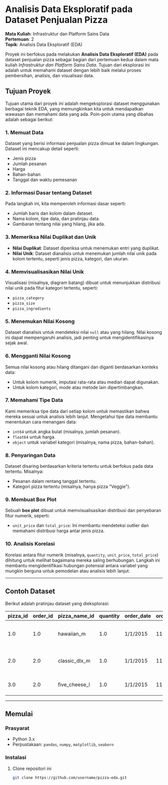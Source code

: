 # Analisis Data Eksploratif pada Dataset Penjualan Pizza

**Mata Kuliah**: Infrastruktur dan Platform Sains Data  
**Pertemuan**: 2  
**Topik**: Analisis Data Eksploratif (EDA)

Proyek ini berfokus pada melakukan **Analisis Data Eksploratif (EDA)** pada dataset penjualan pizza sebagai bagian dari pertemuan kedua dalam mata kuliah *Infrastruktur dan Platform Sains Data*. Tujuan dari eksplorasi ini adalah untuk memahami dataset dengan lebih baik melalui proses pembersihan, analisis, dan visualisasi data.

## Tujuan Proyek
Tujuan utama dari proyek ini adalah mengeksplorasi dataset menggunakan berbagai teknik EDA, yang memungkinkan kita untuk mendapatkan wawasan dan memahami data yang ada. Poin-poin utama yang dibahas adalah sebagai berikut:

### 1. Memuat Data
Dataset yang berisi informasi penjualan pizza dimuat ke dalam lingkungan. Dataset ini mencakup detail seperti:
- Jenis pizza
- Jumlah pesanan
- Harga
- Bahan-bahan
- Tanggal dan waktu pemesanan

### 2. Informasi Dasar tentang Dataset
Pada langkah ini, kita memperoleh informasi dasar seperti:
- Jumlah baris dan kolom dalam dataset.
- Nama kolom, tipe data, dan pratinjau data.
- Gambaran tentang nilai yang hilang, jika ada.

### 3. Memeriksa Nilai Duplikat dan Unik
- **Nilai Duplikat**: Dataset diperiksa untuk menemukan entri yang duplikat.
- **Nilai Unik**: Dataset dianalisis untuk menemukan jumlah nilai unik pada kolom tertentu, seperti jenis pizza, kategori, dan ukuran.

### 4. Memvisualisasikan Nilai Unik
Visualisasi (misalnya, diagram batang) dibuat untuk menunjukkan distribusi nilai unik pada fitur kategori tertentu, seperti:
- `pizza_category`
- `pizza_size`
- `pizza_ingredients`

### 5. Menemukan Nilai Kosong
Dataset dianalisis untuk mendeteksi nilai `null` atau yang hilang. Nilai kosong ini dapat mempengaruhi analisis, jadi penting untuk mengidentifikasinya sejak awal.

### 6. Mengganti Nilai Kosong
Semua nilai kosong atau hilang ditangani dan diganti berdasarkan konteks data:
- Untuk kolom numerik, imputasi rata-rata atau median dapat digunakan.
- Untuk kolom kategori, mode atau metode lain dipertimbangkan.

### 7. Memahami Tipe Data
Kami memeriksa tipe data dari setiap kolom untuk memastikan bahwa mereka sesuai untuk analisis lebih lanjut. Mengetahui tipe data membantu menentukan cara menangani data:
- `int64` untuk angka bulat (misalnya, jumlah pesanan).
- `float64` untuk harga.
- `object` untuk variabel kategori (misalnya, nama pizza, bahan-bahan).

### 8. Penyaringan Data
Dataset disaring berdasarkan kriteria tertentu untuk berfokus pada data tertentu. Misalnya:
- Pesanan dalam rentang tanggal tertentu.
- Kategori pizza tertentu (misalnya, hanya pizza "Veggie").

### 9. Membuat Box Plot
Sebuah **box plot** dibuat untuk memvisualisasikan distribusi dan penyebaran fitur numerik, seperti:
- `unit_price` dan `total_price`: Ini membantu mendeteksi outlier dan memahami distribusi harga antar jenis pizza.

### 10. Analisis Korelasi
Korelasi antara fitur numerik (misalnya, `quantity`, `unit_price`, `total_price`) dihitung untuk melihat bagaimana mereka saling berhubungan. Langkah ini membantu mengidentifikasi hubungan potensial antara variabel yang mungkin berguna untuk pemodelan atau analisis lebih lanjut.

---

## Contoh Dataset
Berikut adalah pratinjau dataset yang dieksplorasi:

| pizza_id | order_id | pizza_name_id | quantity | order_date | order_time | unit_price | total_price | pizza_size | pizza_category | pizza_ingredients                              | pizza_name               |
|----------|----------|---------------|----------|------------|------------|------------|-------------|------------|----------------|-----------------------------------------------|--------------------------|
| 1.0      | 1.0      | hawaiian_m    | 1.0      | 1/1/2015   | 11:38:36   | 13.25      | 13.25       | M          | Classic        | Sliced Ham, Pineapple, Mozzarella Cheese      | The Hawaiian Pizza        |
| 2.0      | 2.0      | classic_dlx_m | 1.0      | 1/1/2015   | 11:57:40   | 16.00      | 16.00       | M          | Classic        | Pepperoni, Mushrooms, Red Onions, Red Peppers | The Classic Deluxe Pizza  |
| 3.0      | 2.0      | five_cheese_l | 1.0      | 1/1/2015   | 11:57:40   | 18.50      | 18.50       | L          | Veggie         | Mozzarella Cheese, Provolone Cheese           | The Five Cheese Pizza     |

---

## Memulai

### Prasyarat
- Python 3.x
- Perpustakaan: `pandas`, `numpy`, `matplotlib`, `seaborn`

### Instalasi
1. Clone repositori ini
   ```bash
   git clone https://github.com/username/pizza-eda.git
